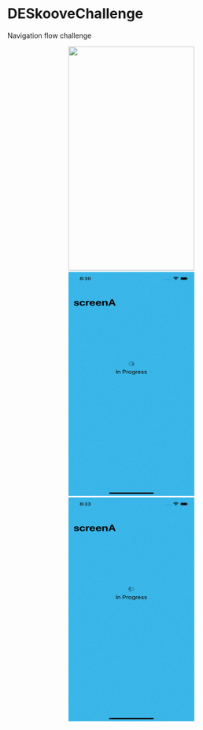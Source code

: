 # DESkooveChallenge
Navigation flow challenge

<p align="center">
  <img src="nav_flow_example_1.gif" width="256" height="455">
  <img src="nav_flow_example_2.gif" width="256" height="455">
  <img src="nav_flow_example_3.gif" width="256" height="455">
</p>
